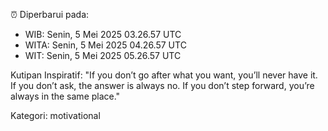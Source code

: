 ⏰ Diperbarui pada:
- WIB: Senin, 5 Mei 2025 03.26.57 UTC
- WITA: Senin, 5 Mei 2025 04.26.57 UTC
- WIT: Senin, 5 Mei 2025 05.26.57 UTC

Kutipan Inspiratif:
"If you don’t go after what you want, you’ll never have it. If you don’t ask, the answer is always no. If you don’t step forward, you’re always in the same place."


Kategori: motivational


